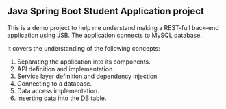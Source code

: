 ## Java Spring Boot Student Application project

This is a demo project to help me understand making a REST-full back-end application using JSB. 
The application connects to MySQL database.

It covers the understanding of the following concepts:
1. Separating the application into its components.
2. API definition and implementation.
3. Service layer definition and dependency injection.
4. Connecting to a database.
5. Data access implementation.
6. Inserting data into the DB table.